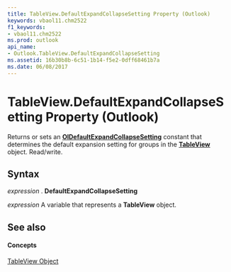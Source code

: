 ```yaml
---
title: TableView.DefaultExpandCollapseSetting Property (Outlook)
keywords: vbaol11.chm2522
f1_keywords:
- vbaol11.chm2522
ms.prod: outlook
api_name:
- Outlook.TableView.DefaultExpandCollapseSetting
ms.assetid: 16b30b8b-6c51-1b14-f5e2-0dff68461b7a
ms.date: 06/08/2017
---
```



# TableView.DefaultExpandCollapseSetting Property (Outlook)

Returns or sets an **[OlDefaultExpandCollapseSetting](oldefaultexpandcollapsesetting-enumeration-outlook.md)** constant that determines the default expansion setting for groups in the **[TableView](tableview-object-outlook.md)** object. Read/write.


## Syntax

 _expression_ . **DefaultExpandCollapseSetting**

 _expression_ A variable that represents a **TableView** object.


## See also


#### Concepts


[TableView Object](tableview-object-outlook.md)

